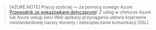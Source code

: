 
> [AZURE.NOTE]
> Pracuj szybciej — za pomocą nowego Azure [Przewodnik ze wskazówkami dotyczącymi](http://support.microsoft.com/kb/2990804)!  Z usług w chmurze Azure lub Azure usługi sieci Web aplikacji przyciągania ułatwia kojarzenie niestandardowej nazwy domeny i zabezpieczanie komunikacji (SSL).